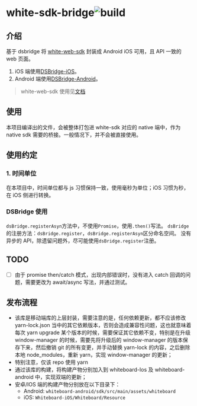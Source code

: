 # white-sdk-bridge![build](https://github.com/netless-io/whiteboard-bridge/actions/workflows/tsc.yml/badge.svg)

## 介绍

基于 dsbridge 将 [white-web-sdk](https://www.npmjs.com/package/white-web-sdk) 封装成 Android iOS 可用，且 API 一致的 web 页面。

1. iOS 端使用[DSBridge-iOS](https://github.com/wendux/DSBridge-IOS)。
1. Android 端使用[DSBridge-Android](https://github.com/wendux/DSBridge-Android)。

> white-web-sdk 使用见[文档](https://developer.netless.link/)

## 使用

本项目编译出的文件，会被整体打包进 white-sdk 对应的 native 端中，作为 native sdk 需要的桥接。一般情况下，并不会被直接使用。

## 使用约定

### 1. 时间单位

在本项目中，时间单位都与 js 习惯保持一致，使用毫秒为单位；iOS 习惯为秒，在 iOS 侧进行转换。

### DSBridge 使用

`dsBridge.registerAsyn`方法中，不使用`Promise`，使用`.then()`写法。
`dsBridge`的注册方法：`dsBridge.register`，`dsBridge.registerAsyn`区分命名空间。
没有异步的 API，除遗留问题外，尽可能使用`dsBridge.register`注册。

## TODO

- [ ] 由于 promise then/catch 模式，出现内部错误时，没有进入 catch 回调的问题，需要更改为 await/async 写法，并通过测试。

## 发布流程

- 该库是移动端库的上层封装，需要注意的是，任何依赖更新，都不应该修改 yarn-lock.json 当中的其它依赖版本，否则会造成兼容性问题，这也就意味着每次 yarn upgrade 某个版本的时候，需要保证其它依赖不变，特别是在升级 window-manager 的时候，需要先将升级后的 window-manager 的版本保存下来，然后撤销 git 的所有变更，并手动替换 yarn-lock 的内容，之后删除本地 node_modules，重新 yarn，实现 window-manager 的更新；
- 特别注意，仅该 repo 使用 yarn
- 通过该库的构建，将构建产物分别加入到 whiteboard-Ios 及 whiteboard-android 中，实现双端的更新；
- 安卓/IOS 端的构建产物分别放在以下目录下：
  - Android: `whiteboard-android/sdk/src/main/assets/whiteboard`
  - iOS: `Whiteboard-iOS/Whiteboard/Resource`
